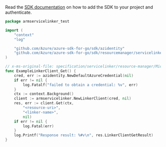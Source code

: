 Read the [SDK documentation](https://github.com/Azure/azure-sdk-for-go/blob/sdk%2Fresourcemanager%2Fservicelinker%2Farmservicelinker%2Fv0.2.1/sdk/resourcemanager/servicelinker/armservicelinker/README.md) on how to add the SDK to your project and authenticate.

```go
package armservicelinker_test

import (
	"context"
	"log"

	"github.com/Azure/azure-sdk-for-go/sdk/azidentity"
	"github.com/Azure/azure-sdk-for-go/sdk/resourcemanager/servicelinker/armservicelinker"
)

// x-ms-original-file: specification/servicelinker/resource-manager/Microsoft.ServiceLinker/preview/2021-11-01-preview/examples/Link.json
func ExampleLinkerClient_Get() {
	cred, err := azidentity.NewDefaultAzureCredential(nil)
	if err != nil {
		log.Fatalf("failed to obtain a credential: %v", err)
	}
	ctx := context.Background()
	client := armservicelinker.NewLinkerClient(cred, nil)
	res, err := client.Get(ctx,
		"<resource-uri>",
		"<linker-name>",
		nil)
	if err != nil {
		log.Fatal(err)
	}
	log.Printf("Response result: %#v\n", res.LinkerClientGetResult)
}
```
